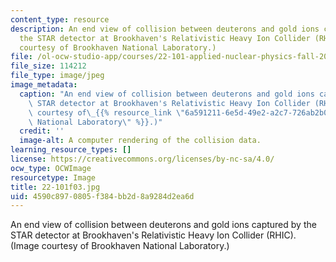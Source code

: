 ```yaml
---
content_type: resource
description: An end view of collision between deuterons and gold ions captured by
  the STAR detector at Brookhaven's Relativistic Heavy Ion Collider (RHIC). (Image
  courtesy of Brookhaven National Laboratory.)
file: /ol-ocw-studio-app/courses/22-101-applied-nuclear-physics-fall-2003/4590c8970805f384bb2d8a9284d2ea6d_22-101f03.jpg
file_size: 114212
file_type: image/jpeg
image_metadata:
  caption: "An end view of collision between deuterons and gold ions captured by the\
    \ STAR detector at Brookhaven's Relativistic Heavy Ion Collider (RHIC). (Image\
    \ courtesy of\_{{% resource_link \"6a591211-6e5d-49e2-a2c7-726ab2b02ede\" \"Brookhaven\
    \ National Laboratory\" %}}.)"
  credit: ''
  image-alt: A computer rendering of the collision data.
learning_resource_types: []
license: https://creativecommons.org/licenses/by-nc-sa/4.0/
ocw_type: OCWImage
resourcetype: Image
title: 22-101f03.jpg
uid: 4590c897-0805-f384-bb2d-8a9284d2ea6d
---
```

An end view of collision between deuterons and gold ions captured by the STAR detector at Brookhaven's Relativistic Heavy Ion Collider (RHIC). (Image courtesy of Brookhaven National Laboratory.)
